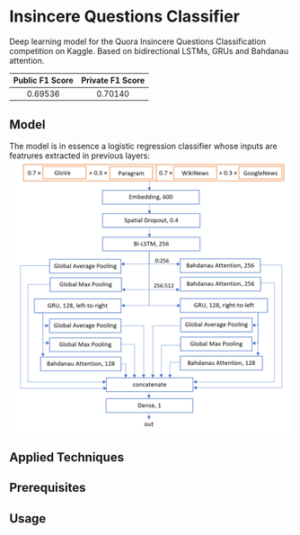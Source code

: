 # Insincere Questions Classifier
Deep learning model for the Quora Insincere Questions Classification competition on Kaggle. Based on bidirectional LSTMs, GRUs and Bahdanau attention.

| Public F1 Score  | Private F1 Score |
| :--------------: |:----------------:| 
| 0.69536          | 0.70140          |

## Model
The model is in essence a logistic regression classifier whose inputs are featrures extracted in previous layers: 
<br>
<img src="model.PNG" width="640">
<br>

## Applied Techniques

## Prerequisites

## Usage


